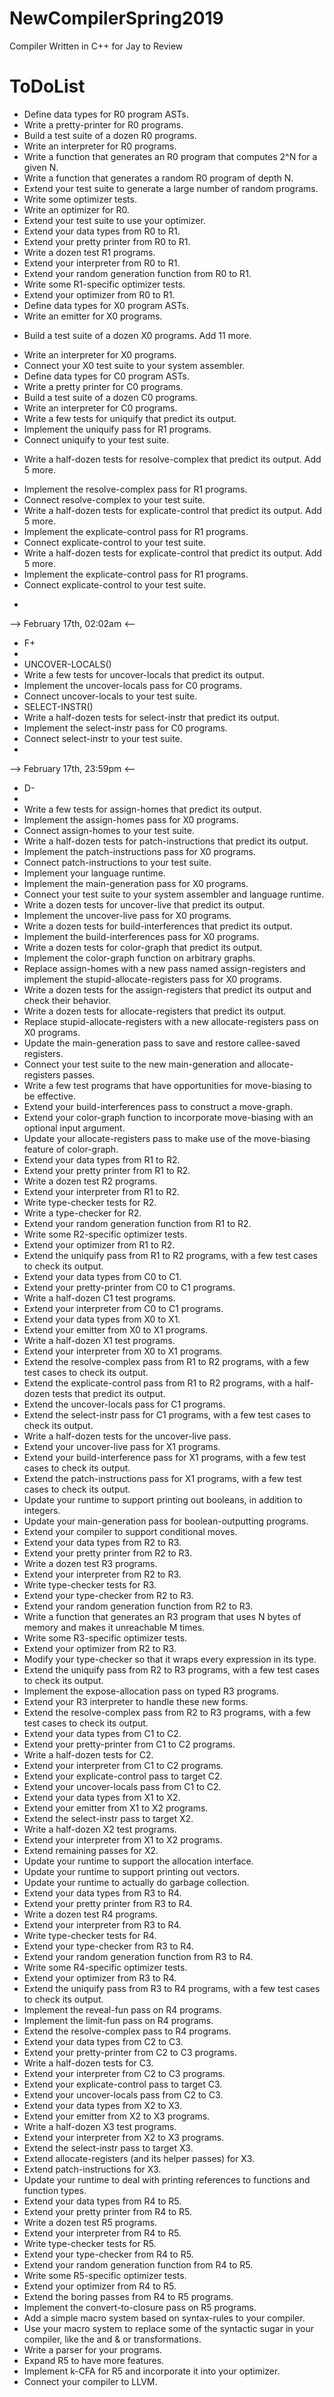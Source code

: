 # NewCompilerSpring2019
Compiler Written in C++ for Jay to Review

# ToDoList 
+ Define data types for R0 program ASTs.
+ Write a pretty-printer for R0 programs.
+ Build a test suite of a dozen R0 programs.
+ Write an interpreter for R0 programs.
+ Write a function that generates an R0 program that computes 2^N for a given N.
+ Write a function that generates a random R0 program of depth N.
+ Extend your test suite to generate a large number of random programs.
+ Write some optimizer tests.
+ Write an optimizer for R0.
+ Extend your test suite to use your optimizer.
+ Extend your data types from R0 to R1.
+ Extend your pretty printer from R0 to R1.
+ Write a dozen test R1 programs.
+ Extend your interpreter from R0 to R1.
+ Extend your random generation function from R0 to R1. 
+ Write some R1-specific optimizer tests.
+ Extend your optimizer from R0 to R1.
+ Define data types for X0 program ASTs.
+ Write an emitter for X0 programs.
- Build a test suite of a dozen X0 programs. Add 11 more.
+ Write an interpreter for X0 programs.
+ Connect your X0 test suite to your system assembler.
+ Define data types for C0 program ASTs.
+ Write a pretty printer for C0 programs.
+ Build a test suite of a dozen C0 programs.
+ Write an interpreter for C0 programs.
+ Write a few tests for uniquify that predict its output.
+ Implement the uniquify pass for R1 programs.
+ Connect uniquify to your test suite.
- Write a half-dozen tests for resolve-complex that predict its output. Add 5 more.
+ Implement the resolve-complex pass for R1 programs.
+ Connect resolve-complex to your test suite.
+ Write a half-dozen tests for explicate-control that predict its output. Add 5 more.
+ Implement the explicate-control pass for R1 programs.
+ Connect explicate-control to your test suite.
+ Write a half-dozen tests for explicate-control that predict its output. Add 5 more.
+ Implement the explicate-control pass for R1 programs.
+ Connect explicate-control to your test suite.
- 
--> February 17th, 02:02am <--
- F+
-
- UNCOVER-LOCALS()
- Write a few tests for uncover-locals that predict its output.
- Implement the uncover-locals pass for C0 programs.
- Connect uncover-locals to your test suite.
- SELECT-INSTR()
- Write a half-dozen tests for select-instr that predict its output.
- Implement the select-instr pass for C0 programs.
- Connect select-instr to your test suite.
- 
--> February 17th, 23:59pm <--
- D-
- 
- Write a few tests for assign-homes that predict its output.
- Implement the assign-homes pass for X0 programs.
- Connect assign-homes to your test suite.
- Write a half-dozen tests for patch-instructions that predict its output.
- Implement the patch-instructions pass for X0 programs.
- Connect patch-instructions to your test suite.
- Implement your language runtime.
- Implement the main-generation pass for X0 programs.
- Connect your test suite to your system assembler and language runtime.
- Write a dozen tests for uncover-live that predict its output.
- Implement the uncover-live pass for X0 programs.
- Write a dozen tests for build-interferences that predict its output.
- Implement the build-interferences pass for X0 programs.
- Write a dozen tests for color-graph that predict its output.
- Implement the color-graph function on arbitrary graphs.
- Replace assign-homes with a new pass named assign-registers and implement the stupid-allocate-registers pass for X0 programs.
- Write a dozen tests for the assign-registers that predict its output and check their behavior.
- Write a dozen tests for allocate-registers that predict its output.
- Replace stupid-allocate-registers with a new allocate-registers pass on X0 programs.
- Update the main-generation pass to save and restore callee-saved registers.
- Connect your test suite to the new main-generation and allocate-registers passes.
- Write a few test programs that have opportunities for move-biasing to be effective.
- Extend your build-interferences pass to construct a move-graph.
- Extend your color-graph function to incorporate move-biasing with an optional input argument.
- Update your allocate-registers pass to make use of the move-biasing feature of color-graph.
- Extend your data types from R1 to R2.
- Extend your pretty printer from R1 to R2.
- Write a dozen test R2 programs.
- Extend your interpreter from R1 to R2.
- Write type-checker tests for R2.
- Write a type-checker for R2.
- Extend your random generation function from R1 to R2.
- Write some R2-specific optimizer tests.
- Extend your optimizer from R1 to R2.
- Extend the uniquify pass from R1 to R2 programs, with a few test cases to check its output.
- Extend your data types from C0 to C1.
- Extend your pretty-printer from C0 to C1 programs.
- Write a half-dozen C1 test programs.
- Extend your interpreter from C0 to C1 programs.
- Extend your data types from X0 to X1.
- Extend your emitter from X0 to X1 programs.
- Write a half-dozen X1 test programs.
- Extend your interpreter from X0 to X1 programs.
- Extend the resolve-complex pass from R1 to R2 programs, with a few test cases to check its output.
- Extend the explicate-control pass from R1 to R2 programs, with a half-dozen tests that predict its output.
- Extend the uncover-locals pass for C1 programs.
- Extend the select-instr pass for C1 programs, with a few test cases to check its output.
- Write a half-dozen tests for the uncover-live pass.
- Extend your uncover-live pass for X1 programs.
- Extend your build-interference pass for X1 programs, with a few test cases to check its output.
- Extend the patch-instructions pass for X1 programs, with a few test cases to check its output.
- Update your runtime to support printing out booleans, in addition to integers.
- Update your main-generation pass for boolean-outputting programs.
- Extend your compiler to support conditional moves.
- Extend your data types from R2 to R3.
- Extend your pretty printer from R2 to R3.
- Write a dozen test R3 programs.
- Extend your interpreter from R2 to R3.
- Write type-checker tests for R3.
- Extend your type-checker from R2 to R3.
- Extend your random generation function from R2 to R3.
- Write a function that generates an R3 program that uses N bytes of memory and makes it unreachable M times.
- Write some R3-specific optimizer tests.
- Extend your optimizer from R2 to R3.
- Modify your type-checker so that it wraps every expression in its type.
- Extend the uniquify pass from R2 to R3 programs, with a few test cases to check its output.
- Implement the expose-allocation pass on typed R3 programs.
- Extend your R3 interpreter to handle these new forms.
- Extend the resolve-complex pass from R2 to R3 programs, with a few test cases to check its output.
- Extend your data types from C1 to C2.
- Extend your pretty-printer from C1 to C2 programs.
- Write a half-dozen tests for C2.
- Extend your interpreter from C1 to C2 programs.
- Extend your explicate-control pass to target C2.
- Extend your uncover-locals pass from C1 to C2.
- Extend your data types from X1 to X2.
- Extend your emitter from X1 to X2 programs.
- Extend the select-instr pass to target X2.
- Write a half-dozen X2 test programs.
- Extend your interpreter from X1 to X2 programs.
- Extend remaining passes for X2.
- Update your runtime to support the allocation interface.
- Update your runtime to support printing out vectors.
- Update your runtime to actually do garbage collection.
- Extend your data types from R3 to R4.
- Extend your pretty printer from R3 to R4.
- Write a dozen test R4 programs.
- Extend your interpreter from R3 to R4.
- Write type-checker tests for R4.
- Extend your type-checker from R3 to R4.
- Extend your random generation function from R3 to R4.
- Write some R4-specific optimizer tests.
- Extend your optimizer from R3 to R4.
- Extend the uniquify pass from R3 to R4 programs, with a few test cases to check its output.
- Implement the reveal-fun pass on R4 programs.
- Implement the limit-fun pass on R4 programs.
- Extend the resolve-complex pass to R4 programs.
- Extend your data types from C2 to C3.
- Extend your pretty-printer from C2 to C3 programs.
- Write a half-dozen tests for C3.
- Extend your interpreter from C2 to C3 programs.
- Extend your explicate-control pass to target C3.
- Extend your uncover-locals pass from C2 to C3.
- Extend your data types from X2 to X3.
- Extend your emitter from X2 to X3 programs.
- Write a half-dozen X3 test programs.
- Extend your interpreter from X2 to X3 programs.
- Extend the select-instr pass to target X3.
- Extend allocate-registers (and its helper passes) for X3.
- Extend patch-instructions for X3.
- Update your runtime to deal with printing references to functions and function types.
- Extend your data types from R4 to R5.
- Extend your pretty printer from R4 to R5.
- Write a dozen test R5 programs.
- Extend your interpreter from R4 to R5.
- Write type-checker tests for R5.
- Extend your type-checker from R4 to R5.
- Extend your random generation function from R4 to R5.
- Write some R5-specific optimizer tests.
- Extend your optimizer from R4 to R5.
- Extend the boring passes from R4 to R5 programs.
- Implement the convert-to-closure pass on R5 programs.
- Add a simple macro system based on syntax-rules to your compiler.
- Use your macro system to replace some of the syntactic sugar in your compiler, like the and & or transformations.
- Write a parser for your programs.
- Expand R5 to have more features.
- Implement k-CFA for R5 and incorporate it into your optimizer.
- Connect your compiler to LLVM.
